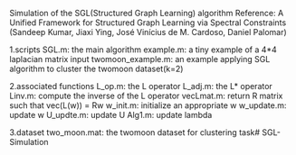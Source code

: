 Simulation of the SGL(Structured Graph Learning) algorithm
Reference: A Unified Framework for Structured Graph Learning via Spectral Constraints
(Sandeep Kumar, Jiaxi Ying, José Vinícius de M. Cardoso, Daniel Palomar)

1.scripts
SGL.m: the main algorithm
example.m: a tiny example of a 4*4 laplacian matrix input
twomoon_example.m: an example applying SGL algorithm to cluster the twomoon dataset(k=2)

2.associated functions
L_op.m: the L operator
L_adj.m: the L* operator
Linv.m: compute the inverse of the L operator
vecLmat.m: return R matrix such that vec(L(w)) = Rw
w_init.m: initialize an appropriate w
w_update.m: update w
U_updte.m: update U
Alg1.m: update lambda

3.dataset
two_moon.mat: the twomoon dataset for clustering task# SGL-Simulation
